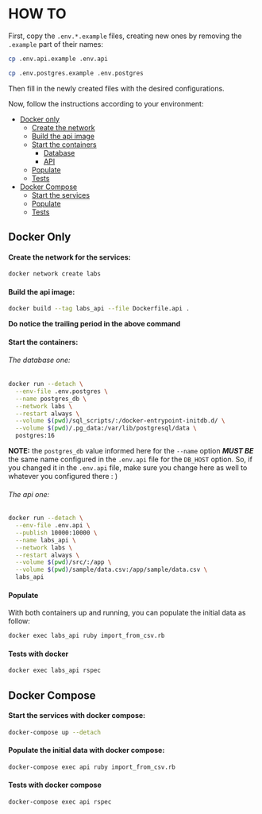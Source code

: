# HOW TO

First, copy the `.env.*.example` files, creating new ones by removing the `.example` part of their names:
```bash
cp .env.api.example .env.api
```

```bash
cp .env.postgres.example .env.postgres
```

Then fill in the newly created files with the desired configurations.


Now, follow the instructions according to your environment:
- [Docker only](#docker-only)
  - [Create the network](#create-the-network-for-the-services)
  - [Build the api image](#build-the-api-image)
  - [Start the containers](#start-the-containers)
    - [Database](#the-database-one)
    - [API](#the-api-one)
  - [Populate](#populate)
  - [Tests](#tests-with-docker)
- [Docker Compose](#docker-compose)
  - [Start the services](#start-the-services-with-docker-compose)
  - [Populate](#populate-the-initial-data-with-docker-compose)
  - [Tests](#tests-with-docker-compose)

## Docker Only

#### Create the network for the services:
```bash
docker network create labs
```

#### Build the api image:
```bash
docker build --tag labs_api --file Dockerfile.api .
```

**Do notice the trailing period in the above command**

#### Start the containers:
###### The database one:
```bash
docker run --detach \
  --env-file .env.postgres \
  --name postgres_db \
  --network labs \
  --restart always \
  --volume $(pwd)/sql_scripts/:/docker-entrypoint-initdb.d/ \
  --volume $(pwd)/.pg_data:/var/lib/postgresql/data \
  postgres:16
```

**NOTE:** the `postgres_db` value informed here for the `--name` option ***MUST BE*** the same name configured in the `.env.api` file for the `DB_HOST` option. So, if you changed it in the `.env.api` file, make sure you change here as well to whatever you configured there : )

###### The api one:
```bash
docker run --detach \
  --env-file .env.api \
  --publish 10000:10000 \
  --name labs_api \
  --network labs \
  --restart always \
  --volume $(pwd)/src/:/app \
  --volume $(pwd)/sample/data.csv:/app/sample/data.csv \
  labs_api
```

#### Populate
With both containers up and running, you can populate the initial data as follow:
```bash
docker exec labs_api ruby import_from_csv.rb
```

#### Tests with docker
```bash
docker exec labs_api rspec
```


## Docker Compose

#### Start the services with docker compose:
```bash
docker-compose up --detach
```

#### Populate the initial data with docker compose:
```bash
docker-compose exec api ruby import_from_csv.rb
```

#### Tests with docker compose
```bash
docker-compose exec api rspec
```
